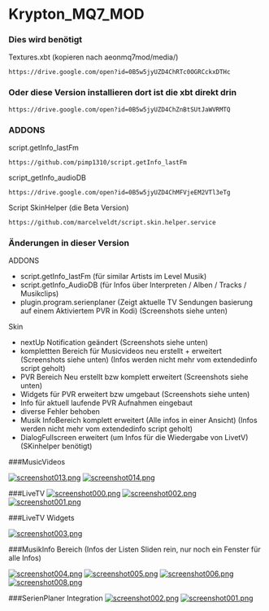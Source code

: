 # Krypton_MQ7_MOD

### Dies wird benötigt

Textures.xbt (kopieren nach aeonmq7mod/media/)
```
https://drive.google.com/open?id=0B5w5jyUZD4ChRTc0OGRCckxDTHc
```

### Oder diese Version installieren dort ist die xbt direkt drin 
```
https://drive.google.com/open?id=0B5w5jyUZD4ChZnBtSUtJaWVRMTQ
```


### ADDONS

script.getInfo_lastFm
```
https://github.com/pimp1310/script.getInfo_lastFm
```

script_getInfo_audioDB
```
https://drive.google.com/open?id=0B5w5jyUZD4ChMFVjeEM2VTl3eTg
```

Script SkinHelper (die Beta Version)
```
https://github.com/marcelveldt/script.skin.helper.service
```

### Änderungen in dieser Version

ADDONS

- script.getInfo_lastFm (für similar Artists im Level Musik)
- script.getInfo_AudioDB (für Infos über Interpreten / Alben / Tracks / Musikclips)
- plugin.program.serienplaner (Zeigt aktuelle TV Sendungen basierung auf einem Aktiviertem PVR in Kodi) (Screenshots siehe unten)


Skin

- nextUp Notification geändert (Screenshots siehe unten)
- komplettten Bereich für Musicvideos neu erstellt + erweitert (Screenshots siehe unten) (Infos werden nicht mehr vom extendedinfo script geholt)
- PVR Bereich Neu erstellt bzw komplett erweitert (Screenshots siehe unten)
- Widgets für PVR erweitert bzw umgebaut (Screenshots siehe unten)
- Info für aktuell laufende PVR Aufnahmen eingebaut
- diverse Fehler behoben
- Musik InfoBereich komplett erweitert (Alle infos in einer Ansicht) (Infos werden nicht mehr vom extendedinfo script geholt)
- DialogFullscreen erweitert (um Infos für die Wiedergabe von LivetV) (SKinhelper benötigt)



###MusicVideos

[![screenshot013.png](https://s29.postimg.org/yqnxeg19j/screenshot013.png)](https://postimg.org/image/nebbwnskj/)
[![screenshot014.png](https://s28.postimg.org/cj3m1gq8d/screenshot014.png)](https://postimg.org/image/dldsk091l/)


###LiveTV
[![screenshot000.png](https://s23.postimg.org/tmrgoetcr/screenshot000.png)](https://postimg.org/image/4thwnrac7/)
[![screenshot002.png](https://s28.postimg.org/r3ivf1wml/screenshot002.png)](https://postimg.org/image/6je1gkgvd/)
[![screenshot001.png](https://s23.postimg.org/pn9hmuwp7/screenshot001.png)](https://postimg.org/image/534nodgxz/)


###LiveTV Widgets

[![screenshot003.png](https://s29.postimg.org/bi1hd0ouv/screenshot003.png)](https://postimg.org/image/dzd8ka8r7/)


###MusikInfo Bereich (Infos der Listen Sliden rein, nur noch ein Fenster für alle Infos)

[![screenshot004.png](https://s23.postimg.org/vgcdt2a2z/screenshot004.png)](https://postimg.org/image/ddjb1ue87/)
[![screenshot005.png](https://s30.postimg.org/usexm0xup/screenshot005.png)](https://postimg.org/image/yos9i0iu5/)
[![screenshot006.png](https://s23.postimg.org/k59q4p37v/screenshot006.png)](https://postimg.org/image/jfqxsc2o7/)
[![screenshot008.png](https://s24.postimg.org/b2os4cwyd/screenshot008.png)](https://postimg.org/image/cuhqz9gb5/)


###SerienPlaner Integration
[![screenshot002.png](https://s24.postimg.org/ywrnfp7n9/screenshot002.png)](https://postimg.org/image/ywrnfp7n5/)
[![screenshot001.png](https://s24.postimg.org/qxmc0bhd1/screenshot001.png)](https://postimg.org/image/9x3frn4bl/)
